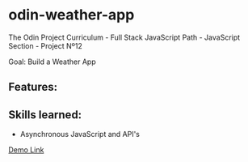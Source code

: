 # odin-weather-app

The Odin Project Curriculum - Full Stack JavaScript Path - JavaScript Section - Project Nº12

Goal: Build a Weather App

## Features:

## Skills learned:

-   Asynchronous JavaScript and API's

[Demo Link](https://stanimirkosev.github.io/odin-weather-app/)
